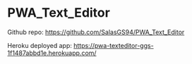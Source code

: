 # PWA_Text_Editor

Github repo: https://github.com/SalasGS94/PWA_Text_Editor

Heroku deployed app: https://pwa-texteditor-ggs-1f1487abbd1e.herokuapp.com/
